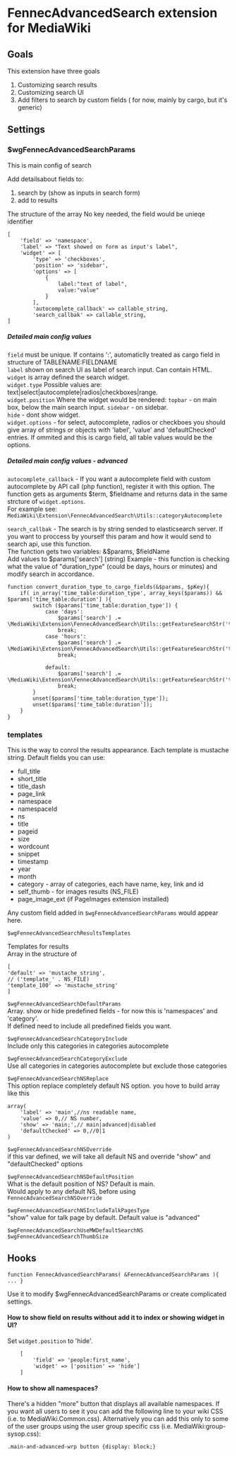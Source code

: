 # FennecAdvancedSearch extension for MediaWiki  

## Goals  
This extension have three goals

1. Customizing search results
2. Customizing search UI
3. Add filters to search by custom fields ( for now, mainly by cargo, but it's generic)  

## Settings  

### $wgFennecAdvancedSearchParams  
This is main config of search  

Add detailsabout fields to:
1. search by (show as inputs in search form)  
2. add to results  

The structure of the array 
No key needed, the field would be unieqe identifier
```
[
    'field' => 'namespace',
    'label' => "Text showed on form as input's label",
	'widget' => [
	    'type' => 'checkboxes',
	    'position' => 'sidebar',    
	    'options' => [
	        {
	            label:"text of label",
	            value:"value"
	        }
	    ],
	    'autocomplete_callback' => callable_string,
	    'search_callbak' => callable_string,
]
```  

##### Detailed main config values

```field``` must be unique. If contains ':', automaticlly treated as cargo field in structure of TABLENAME:FIELDNAME  
```label``` shown on search UI as label of search input. Can contain HTML.
```widget``` is array defined the search widget.  
```widget.type``` Possible values are: text|select|autocomplete|radios|checkboxes|range.  
```widget.position``` Where the widget would be rendered: 
```topbar``` - on main box, below the main search input.
```sidebar``` - on sidebar.  
```hide``` - dont show widget.  
```widget.options``` -  for select, autocomplete, radios or checkboes you should give array of strings or objects with 'label', 'value' and 'defaultChecked' entries. If ommited and this is cargo field, all table values would be the options.  

##### Detailed main config values - advanced

```autocomplete_callback``` - If you want a autocomplete field with custom autocomplete by API call (php function), register it with this option. The function gets as arguments $term, $fieldname and returns data in the same strcture of ```widget.options```.  
For example see:  
```MediaWiki\Extension\FennecAdvancedSearch\Utils::categoryAutocomplete```


```search_callbak``` -  The search is by string sended to elasticsearch server. If you want to proccess by yourself this param and how it would send to search api, use this function.  
The function gets two variables: &$params, $fieldName  
Add values to $params['search'] (string)
Example - this function is checking what the value of "duration_type" (could be days, hours or minutes) and modify search in accordance.   
```
function convert_duration_type_to_cargo_fields(&$params, $pKey){
    if( in_array('time_table:duration_type', array_keys($params)) && $params['time_table:duration'] ){
        switch ($params['time_table:duration_type']) {
            case 'days':
                $params['search'] .= \MediaWiki\Extension\FennecAdvancedSearch\Utils::getFeatureSearchStr('time_table:duration_day',$params['time_table:duration']);
                break;
            case 'hours':
                $params['search'] .= \MediaWiki\Extension\FennecAdvancedSearch\Utils::getFeatureSearchStr('time_table:duration_hour',$params['time_table:duration']);
                break;

            default:
                $params['search'] .= \MediaWiki\Extension\FennecAdvancedSearch\Utils::getFeatureSearchStr('time_table:duration',$params['time_table:duration']);
                break;
        }
        unset($params['time_table:duration_type']);
        unset($params['time_table:duration']);
    }
}
```

### templates  

This is the way to conrol the results appearance.
Each template is mustache string.
Default fields you can use:
* full_title
* short_title
* title_dash
* page_link
* namespace
* namespaceId
* ns
* title
* pageid
* size
* wordcount
* snippet
* timestamp
* year
* month
* category - array of categories, each have name, key, link and id
* self_thumb - for images results (NS_FILE)
* page_image_ext (if PageImages extension installed)

Any custom field added in ```$wgFennecAdvancedSearchParams``` would appear here.  

```$wgFennecAdvancedSearchResultsTemplates```  

Templates for results  
Array in the structure of  
```
[
'default' => 'mustache_string',
// ('template_' . NS_FILE)
'template_100' => 'mustache_string'
]
```


```$wgFennecAdvancedSearchDefaultParams```  
Array. show or hide predefined fields - for now this is 'namespaces' and 'category'.   
If defined need to include all predefined fields you want.  

```$wgFennecAdvancedSearchCategoryInclude```  
Include only this categories in categories autocomplete  

```$wgFennecAdvancedSearchCategoryExclude```  
Use all categories in categories autocomplete but exclude those categories  

```$wgFennecAdvancedSearchNSReplace```  
This option replace completely default NS option. you hove to build array like this  
```
array(
    'label' => 'main',//ns readable name,
    'value' => 0,// NS number,
    'show' => 'main;',// main|advanced|disabled
    'defaultChecked' => 0,//0|1
)
```  

```$wgFennecAdvancedSearchNSOverride```  
if this var defined, we will take all default NS and override "show" and "defaultChecked" options  

```$wgFennecAdvancedSearchNSDefaultPosition```  
What is the default position of NS? Default is main.  
Would apply to any default NS, before using ```FennecAdvancedSearchNSOverride```

```$wgFennecAdvancedSearchNSIncludeTalkPagesType```  
"show" value for talk page by default. Default value is "advanced"  

```$wgFennecAdvancedSearchUseMWDefaultSearchNS```
```$wgFennecAdvancedSearchThumbSize```


## Hooks  
```
function FennecAdvancedSearchParams( &FennecAdvancedSearchParams ){ ... }
```
Use it to modify $wgFennecAdvancedSearchParams or create complicated settings.

#### How to show field on results without add it to index or showing widget in UI?  
Set ```widget.position``` to 'hide'.  
```
 	[
    	'field' => 'people:first_name',
    	'widget' => ['position' => 'hide']
    ]
```  

#### How to show all namespaces?  
There's a hidden "more" button that displays all available namespaces. If you want all users to see it you can add the following line to your wiki CSS (i.e. to MediaWiki.Common.css). Alternatively you can add this only to some of the user groups using the user group specific css (i.e. MediaWiki:group-sysop.css):
```
.main-and-advanced-wrp button {display: block;}
```
